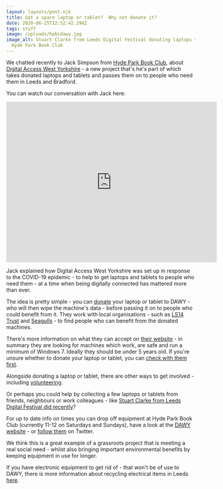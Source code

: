 ```yaml
---
layout: layouts/post.njk
title: Got a spare laptop or tablet?  Why not donate it?
date: 2020-06-25T12:52:42.296Z
tags: stuff
image: /uploads/hpbcdawy.jpg
image_alt: Stuart Clarke from Leeds Digital Festival donating laptops to DAWY at
  Hyde Park Book Club
---
```

We chatted recently to Jack Simpson from [Hyde Park Book Club](https://www.hydeparkbookclub.co.uk/), about [Digital Access West Yorkshire](https://accesswy.org/) - a new project that's he's part of which takes donated laptops and tablets and passes them on to people who need them in Leeds and Bradford.

You can watch our conversation with Jack here:

<iframe src="https://www.facebook.com/plugins/video.php?href=https%3A%2F%2Fwww.facebook.com%2Fzerowasteleeds%2Fvideos%2F2966522686766862%2F&show_text=1&width=560" width="560" height="427" style="border:none;overflow:hidden" scrolling="no" frameborder="0" allowTransparency="true" allow="encrypted-media" allowFullScreen="true"></iframe>

Jack explained how Digital Access West Yorkshire was set up in response to the COVID-19 epidemic - to help to get laptops and tablets to people who need them - at a time when being digitally connected has mattered more than ever.  

The idea is pretty simple - you can [donate](https://accesswy.org/donate/) your laptop or tablet to DAWY - who will then wipe the machine's data - before passing it on to people who could benefit from it.  They work with local organisations - such as [LS14 Trust](http://www.ls14trust.org/) and [Seagulls](https://seagullsreuse.org.uk/) - to find people who can benefit from the donated machines.

There's more information on what they can accept on [their website](https://accesswy.org/donate/) - in summary they are looking for machines which work, are safe and run a minimum of Windows 7.  Ideally they should be under 5 years old.  If you're unsure whether to donate your laptop or tablet, you can [check with them first](https://accesswy.org/donate/).   

Alongside donating a laptop or tablet, there are other ways to get involved - including [volunteering](https://accesswy.org/volunteer/).

Or perhaps you could help by collecting a few laptops or tablets from friends, neighbours or work colleagues - like [Stuart Clarke from Leeds Digital Festival did recently](https://twitter.com/DawYorks/status/1271770430567854082)?

For up to date info on times you can drop off equipment at Hyde Park Book Club (currently 11-12 on Saturdays and Sundays), have a look at the [DAWY website](https://accesswy.org/donate/) - or [follow them](https://twitter.com/DawYorks) on Twitter.  

We think this is a great example of a grassroots project that is meeting a real social need - whilst also bringing important environmental benefits by keeping equipment in use for longer.

If you have electronic equipment to get rid of - that won't be of use to DAWY, there is more information about recycling electrical items in Leeds [here](https://www.zerowasteleeds.org.uk/tips/how-do-i-recycle-electrical-items-in-leeds/).